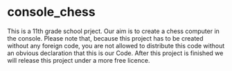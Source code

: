 # console_chess
This is a 11th grade school prject. Our aim is to create a chess computer in the console.
Please note that, because this project has to be created without any foreign code, you are not allowed to distribute this code without an obvious declaration that this is our Code.
After this project is finished we will release this project under a more free licence.
